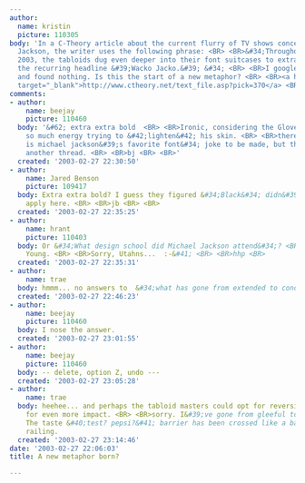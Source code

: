 ```yaml
---
author:
  name: kristin
  picture: 110305
body: 'In a C-Theory article about the current flurry of TV shows concerning Michael
  Jackson, the writer uses the following phrase: <BR> <BR>&#34;Throughout February
  2003, the tabloids dug even deeper into their font suitcases to extra extra bold
  the recurring headline &#39;Wacko Jacko.&#39; &#34; <BR> <BR>I googled similar phrasing
  and found nothing. Is this the start of a new metaphor? <BR> <BR><a href="http://www.ctheory.net/text_file.asp?pick=370"
  target="_blank">http://www.ctheory.net/text_file.asp?pick=370</a> <BR> <BR>'
comments:
- author:
    name: beejay
    picture: 110460
  body: '&#62; extra extra bold  <BR> <BR>Ironic, considering the Gloved One has spent
    so much energy trying to &#42;lighten&#42; his skin. <BR> <BR>there&#39;s a &#34;what
    is michael jackson&#39;s favorite font&#34; joke to be made, but that&#39;s for
    another thread. <BR> <BR>bj <BR> <BR>'
  created: '2003-02-27 22:30:50'
- author:
    name: Jared Benson
    picture: 109417
  body: Extra extra bold? I guess they figured &#34;Black&#34; didn&#39;t exactly
    apply here. <BR> <BR>jb <BR> <BR>
  created: '2003-02-27 22:35:25'
- author:
    name: hrant
    picture: 110403
  body: Or &#34;What design school did Michael Jackson attend&#34;? <BR>Bring&#39;em
    Young. <BR> <BR>Sorry, Utahns...  :-&#41; <BR> <BR>hhp <BR>
  created: '2003-02-27 22:35:31'
- author:
    name: trae
  body: hmmm... no answers to  &#34;what has gone from extended to condensed to compressed?&#34;
  created: '2003-02-27 22:46:23'
- author:
    name: beejay
    picture: 110460
  body: I nose the answer.
  created: '2003-02-27 23:01:55'
- author:
    name: beejay
    picture: 110460
  body: -- delete, option Z, undo ---
  created: '2003-02-27 23:05:28'
- author:
    name: trae
  body: heehee... and perhaps the tabloid masters could opt for reversing the type
    for even more impact. <BR> <BR>sorry. I&#39;ve gone from gleeful to contrite.
    The taste &#40;test? pepsi?&#41; barrier has been crossed like a babe over a balcony
    railing.
  created: '2003-02-27 23:14:46'
date: '2003-02-27 22:06:03'
title: A new metaphor born?

---
```

